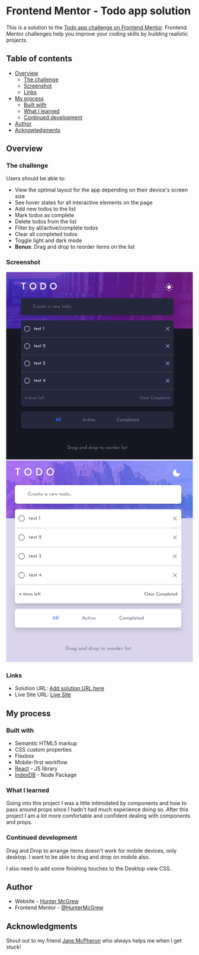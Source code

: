# Frontend Mentor - Todo app solution

This is a solution to the [Todo app challenge on Frontend Mentor](https://www.frontendmentor.io/challenges/todo-app-Su1_KokOW). Frontend Mentor challenges help you improve your coding skills by building realistic projects. 

## Table of contents

- [Overview](#overview)
  - [The challenge](#the-challenge)
  - [Screenshot](#screenshot)
  - [Links](#links)
- [My process](#my-process)
  - [Built with](#built-with)
  - [What I learned](#what-i-learned)
  - [Continued development](#continued-development)
- [Author](#author)
- [Acknowledgments](#acknowledgments)

## Overview

### The challenge

Users should be able to:

- View the optimal layout for the app depending on their device's screen size
- See hover states for all interactive elements on the page
- Add new todos to the list
- Mark todos as complete
- Delete todos from the list
- Filter by all/active/complete todos
- Clear all completed todos
- Toggle light and dark mode
- **Bonus**: Drag and drop to reorder items on the list

### Screenshot

![image](https://github.com/HunterMcGrew/todo-webapp/blob/main/src/assets/images/screenshot_dark.PNG?raw=true)
![image](https://github.com/HunterMcGrew/todo-webapp/blob/main/src/assets/images/screenshot_light.PNG?raw=true)

### Links

- Solution URL: [Add solution URL here](https://your-solution-url.com)
- Live Site URL: [Live Site](https://huntermcgrew.github.io/todo-webapp/)

## My process

### Built with

- Semantic HTML5 markup
- CSS custom properties
- Flexbox
- Mobile-first workflow
- [React](https://reactjs.org/) - JS library
- [IndexDB](https://www.npmjs.com/package/idb) - Node Package

### What I learned

Going into this project I was a little intimidated by components and how to pass around props since I hadn't had much experience doing so. After this project I am a lot more comfortable and confident dealing with components and props. 

### Continued development

Drag and Drop to arrange items doesn't work for mobile devices, only desktop. I want to be able to drag and drop on mobile also.

I also need to add some finishing touches to the Desktop view CSS. 


## Author

- Website - [Hunter McGrew](https://github.com/HunterMcGrew)
- Frontend Mentor - [@HunterMcGrew](https://www.frontendmentor.io/profile/HunterMcGrew)

## Acknowledgments

Shout out to my friend [Jane McPheron](https://github.com/jvmcpheron) who always helps me when I get stuck!